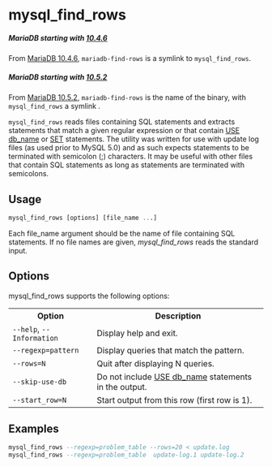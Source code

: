 # mysql_find_rows

##### MariaDB starting with [10.4.6](/kb/en/mariadb-1046-release-notes/)

From [MariaDB 10.4.6](/kb/en/mariadb-1046-release-notes/), `mariadb-find-rows` is a symlink to `mysql_find_rows`.

##### MariaDB starting with [10.5.2](/kb/en/mariadb-1052-release-notes/)

From [MariaDB 10.5.2](/kb/en/mariadb-1052-release-notes/), `mariadb-find-rows` is the name of the binary, with `mysql_find_rows` a symlink .

`mysql_find_rows` reads files containing SQL statements and extracts statements that match a given regular expression or that contain [USE db_name](/sql-statements-structure/sql-statements/administrative-sql-statements/use) or [SET](/sql-statements-structure/sql-statements/administrative-sql-statements/set-commands/set) statements. The utility was written for use with update log files (as used prior to MySQL 5.0) and as such expects statements to be terminated with semicolon (;) characters. It may be useful with other files that contain SQL statements as long as statements are terminated with semicolons.

## Usage

```sql
mysql_find_rows [options] [file_name ...]
```

Each file_name argument should be the name of file containing SQL statements. If no file names are given, <em>mysql_find_rows</em> reads the standard input.

## Options

mysql_find_rows supports the following options:

<table><tbody><tr><th>Option</th><th>Description</th></tr>
<tr><td><code>--help</code>, <code>--Information</code></td><td>Display help and exit.</td></tr>
<tr><td><code>--regexp=pattern</code></td><td>Display queries that match the pattern.</td></tr>
<tr><td><code>--rows=N</code></td><td>Quit after displaying N queries.</td></tr>
<tr><td><code>--skip-use-db</code></td><td>Do not include <a href="/kb/en/use/">USE db_name</a> statements in the output.</td></tr>
<tr><td><code>--start_row=N</code></td><td>Start output from this row (first row is 1).</td></tr>
</tbody></table>

## Examples

```sql
mysql_find_rows --regexp=problem_table --rows=20 < update.log
mysql_find_rows --regexp=problem_table  update-log.1 update-log.2
```